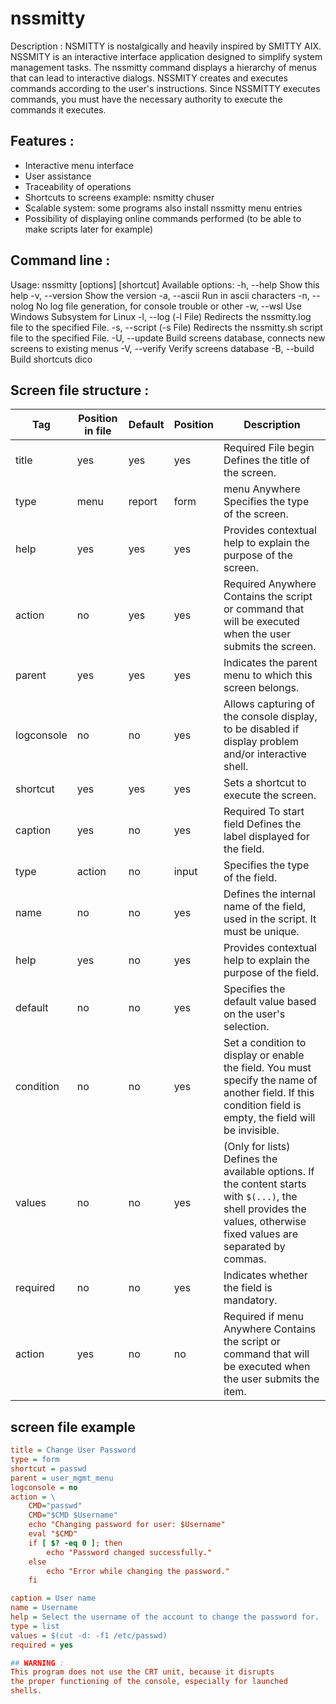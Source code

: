 # nssmitty
Description : 
NSMITTY is nostalgically and heavily inspired by SMITTY AIX.
NSSMITY is an interactive interface application designed to
simplify system management tasks. The nssmitty command displays
a hierarchy of menus that can lead to interactive dialogs.
NSSMITY creates and executes commands according to the user's
instructions. Since NSSMITTY executes commands, you must have
the necessary authority to execute the commands it executes.

## Features : 
- Interactive menu interface
- User assistance
- Traceability of operations
- Shortcuts to screens example: nsmitty chuser
- Scalable system: some programs also install nssmitty menu entries
- Possibility of displaying online commands performed
 (to be able to make scripts later for example)

## Command line :
Usage: nssmitty [options] [shortcut]
Available options:
  -h, --help      Show this help
  -v, --version   Show the version
  -a, --ascii     Run in ascii characters
  -n, --nolog     No log file generation, for console trouble or other
  -w, --wsl       Use Windows Subsystem for Linux
  -l, --log       (-l File) Redirects the nssmitty.log file to the specified File.
  -s, --script    (-s File) Redirects the nssmitty.sh script file to the specified File.
  -U, --update    Build screens database, connects new screens to existing menus
  -V, --verify    Verify screens database
  -B, --build     Build shortcuts dico

## Screen file structure :
| Tag        | Position in file | Default | Position  | Description                                                                                  |
|------------|----------------|---------|-----------|----------------------------------------------------------------------------------------------|
| title      | yes            | yes     | yes       | Required File begin Defines the title of the screen.                                         |
| type       | menu           | report  | form      | menu Anywhere Specifies the type of the screen.                                              |
| help       | yes            | yes     | yes       | Provides contextual help to explain the purpose of the screen.                               |
| action     | no             | yes     | yes       | Required Anywhere Contains the script or command that will be executed when the user submits the screen. |
| parent     | yes            | yes     | yes       | Indicates the parent menu to which this screen belongs.                                      |
| logconsole | no             | no      | yes       | Allows capturing of the console display, to be disabled if display problem and/or interactive shell. |
| shortcut   | yes            | yes     | yes       | Sets a shortcut to execute the screen.                                                      |
| caption    | yes            | no      | yes       | Required To start field Defines the label displayed for the field.                          |
| type       | action         | no      | input     | Specifies the type of the field.                                                            |
| name       | no             | no      | yes       | Defines the internal name of the field, used in the script. It must be unique.              |
| help       | yes            | no      | yes       | Provides contextual help to explain the purpose of the field.                               |
| default    | no             | no      | yes       | Specifies the default value based on the user's selection.                                  |
| condition  | no             | no      | yes       | Set a condition to display or enable the field. You must specify the name of another field. If this condition field is empty, the field will be invisible. |
| values     | no             | no      | yes       | (Only for lists) Defines the available options. If the content starts with `$(...)`, the shell provides the values, otherwise fixed values are separated by commas. |
| required   | no             | no      | yes       | Indicates whether the field is mandatory.                                                   |
| action     | yes            | no      | no        | Required if menu Anywhere Contains the script or command that will be executed when the user submits the item. |

## screen file example
```ini
title = Change User Password
type = form
shortcut = passwd
parent = user_mgmt_menu
logconsole = no
action = \
    CMD="passwd"
    CMD="$CMD $Username"
    echo "Changing password for user: $Username"
    eval "$CMD"
    if [ $? -eq 0 ]; then
        echo "Password changed successfully."
    else
        echo "Error while changing the password."
    fi

caption = User name
name = Username
help = Select the username of the account to change the password for.
type = list
values = $(cut -d: -f1 /etc/passwd)
required = yes

## WARNING : 
This program does not use the CRT unit, because it disrupts
the proper functioning of the console, especially for launched
shells.
